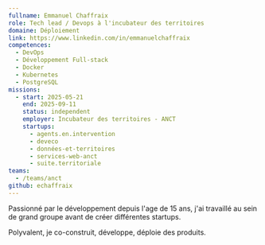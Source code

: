 ```yaml
---
fullname: Emmanuel Chaffraix
role: Tech lead / Devops à l'incubateur des territoires
domaine: Déploiement
link: https://www.linkedin.com/in/emmanuelchaffraix
competences:
  - DevOps
  - Développement Full-stack
  - Docker
  - Kubernetes
  - PostgreSQL
missions:
  - start: 2025-05-21
    end: 2025-09-11
    status: independent
    employer: Incubateur des territoires - ANCT
    startups:
      - agents.en.intervention
      - deveco
      - données-et-territoires
      - services-web-anct
      - suite.territoriale
teams:
  - /teams/anct
github: echaffraix
---
```

Passionné par le développement depuis l'age de 15 ans, j'ai travaillé au sein de grand groupe avant de créer différentes startups.

Polyvalent, je co-construit, développe, déploie des produits.